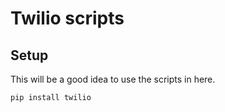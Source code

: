 # Twilio scripts

## Setup
This will be a good idea to use the scripts in here.

```sh
pip install twilio
```
